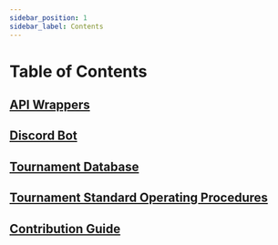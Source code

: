 ```yaml
---
sidebar_position: 1
sidebar_label: Contents
---
```

# Table of Contents
## [API Wrappers](./API-Wrappers/index.md)
## [Discord Bot](./Discord-Bot/index.md)
## [Tournament Database](./Tournament-Database/index.md)
## [Tournament Standard Operating Procedures](./Tournaments/index.md)
## [Contribution Guide](./Tutorial/intro.md)

